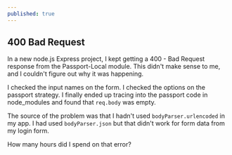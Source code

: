 ```yaml
---
published: true
---
```



## 400 Bad Request

In a new node.js Express project, I kept getting a 400 - Bad Request response from the Passport-Local module. This didn't make sense to me, and I couldn't figure out why it was happening.

I checked the input names on the form. I checked the options on the passport strategy. I finally ended up tracing into the passport code in node_modules and found that `req.body` was empty.

The source of the problem was that I hadn't used `bodyParser.urlencoded` in my app. I had used `bodyParser.json` but that didn't work for form data from my login form.

How many hours did I spend on that error?
